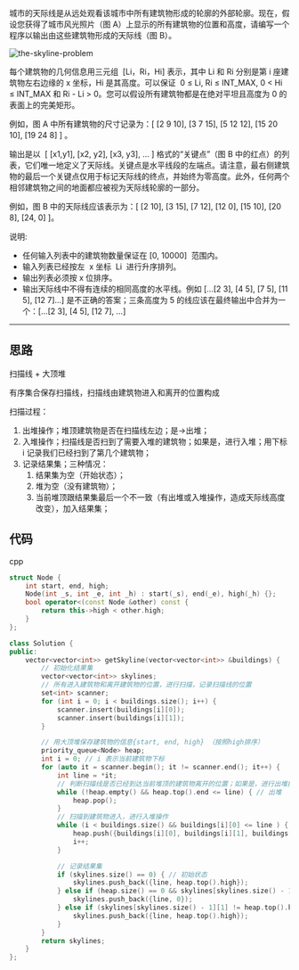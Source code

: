 城市的天际线是从远处观看该城市中所有建筑物形成的轮廓的外部轮廓。现在，假设您获得了城市风光照片（图 A）上显示的所有建筑物的位置和高度，请编写一个程序以输出由这些建筑物形成的天际线（图 B）。

![the-skyline-problem](https://muyids.oss-cn-beijing.aliyuncs.com/218.skyline.png)

每个建筑物的几何信息用三元组  [Li，Ri，Hi] 表示，其中 Li 和 Ri 分别是第 i 座建筑物左右边缘的 x 坐标，Hi 是其高度。可以保证  0 ≤ Li, Ri ≤ INT_MAX, 0 < Hi ≤ INT_MAX 和 Ri - Li > 0。您可以假设所有建筑物都是在绝对平坦且高度为 0 的表面上的完美矩形。

例如，图 A 中所有建筑物的尺寸记录为：[ [2 9 10], [3 7 15], [5 12 12], [15 20 10], [19 24 8] ] 。

输出是以  [ [x1,y1], [x2, y2], [x3, y3], ... ] 格式的“关键点”（图 B 中的红点）的列表，它们唯一地定义了天际线。关键点是水平线段的左端点。请注意，最右侧建筑物的最后一个关键点仅用于标记天际线的终点，并始终为零高度。此外，任何两个相邻建筑物之间的地面都应被视为天际线轮廓的一部分。

例如，图 B 中的天际线应该表示为：[ [2 10], [3 15], [7 12], [12 0], [15 10], [20 8], [24, 0] ]。

说明:

- 任何输入列表中的建筑物数量保证在 [0, 10000]  范围内。
- 输入列表已经按左  x 坐标  Li  进行升序排列。
- 输出列表必须按 x 位排序。
- 输出天际线中不得有连续的相同高度的水平线。例如 [...[2 3], [4 5], [7 5], [11 5], [12 7]...] 是不正确的答案；三条高度为 5 的线应该在最终输出中合并为一个：[...[2 3], [4 5], [12 7], ...]

---

## 思路

扫描线 + 大顶堆

有序集合保存扫描线，扫描线由建筑物进入和离开的位置构成

扫描过程：

1. 出堆操作；堆顶建筑物是否在扫描线左边；是->出堆；
2. 入堆操作；扫描线是否扫到了需要入堆的建筑物；如果是，进行入堆；用下标 i 记录我们已经扫到了第几个建筑物；
3. 记录结果集；三种情况：
   1. 结果集为空（开始状态）；
   2. 堆为空（没有建筑物）；
   3. 当前堆顶跟结果集最后一个不一致（有出堆或入堆操作，造成天际线高度改变），加入结果集；

## 代码

cpp

```cpp
struct Node {
    int start, end, high;
    Node(int _s, int _e, int _h) : start(_s), end(_e), high(_h) {};
    bool operator<(const Node &other) const {
        return this->high < other.high;
    }
};

class Solution {
public:
    vector<vector<int>> getSkyline(vector<vector<int>> &buildings) {
        // 初始化结果集
        vector<vector<int>> skylines;
        // 所有进入建筑物和离开建筑物的位置，进行扫描，记录扫描线的位置
        set<int> scanner;
        for (int i = 0; i < buildings.size(); i++) {
            scanner.insert(buildings[i][0]);
            scanner.insert(buildings[i][1]);
        }

        // 用大顶堆保存建筑物的信息{start, end, high} （按照high排序）
        priority_queue<Node> heap;
        int i = 0; // i 表示当前建筑物下标
        for (auto it = scanner.begin(); it != scanner.end(); it++) {
            int line = *it;
            // 判断扫描线是否已经到达当前堆顶的建筑物离开的位置；如果是，进行出堆操作；循环
            while (!heap.empty() && heap.top().end <= line) { // 出堆
                heap.pop();
            }
            // 扫描到建筑物进入，进行入堆操作
            while (i < buildings.size() && buildings[i][0] <= line ) {
                heap.push({buildings[i][0], buildings[i][1], buildings[i][2]});
                i++;
            }

            // 记录结果集
            if (skylines.size() == 0) { // 初始状态
                skylines.push_back({line, heap.top().high});
            } else if (heap.size() == 0 && skylines[skylines.size() - 1][1] != 0) { // 堆为空
                skylines.push_back({line, 0});
            } else if (skylines[skylines.size() - 1][1] != heap.top().high) { // 当前堆顶跟结果集最后一个高度不一致；
                skylines.push_back({line, heap.top().high});
            }
        }
        return skylines;
    }
};
```
